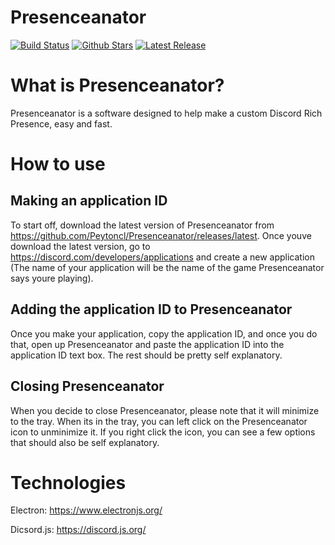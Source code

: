 # Presenceanator

[![Build Status](https://travis-ci.com/Peytoncl/Presenceanator.svg?branch=main)](https://travis-ci.com/Peytoncl/Presenceanator)
[![Github Stars](https://img.shields.io/github/stars/Peytoncl/Presenceanator.svg)](https://img.shields.io/github/stars/Peytoncl/Presenceanator.svg)
[![Latest Release](https://badgen.net/github/release/Peytoncl/Presenceanator)](https://github.com/Peytoncl/Presenceanator/releases/latest)

# What is Presenceanator?

Presenceanator is a software designed to help make a custom Discord Rich Presence, easy and fast.

# How to use

## Making an application ID

To start off, download the latest version of Presenceanator from https://github.com/Peytoncl/Presenceanator/releases/latest. Once youve download the latest version, go to https://discord.com/developers/applications and create a new application (The name of your application will be the name of the game Presenceanator says youre playing). 

## Adding the application ID to Presenceanator

Once you make your application, copy the application ID, and once you do that, open up Presenceanator and paste the application ID into the application ID text box. The rest should be pretty self explanatory.

## Closing Presenceanator

When you decide to close Presenceanator, please note that it will minimize to the tray. When its in the tray, you can left click on the Presenceanator icon to unminimize it. If you right click the icon, you can see a few options that should also be self explanatory.

# Technologies

Electron: https://www.electronjs.org/

Dicsord.js: https://discord.js.org/
